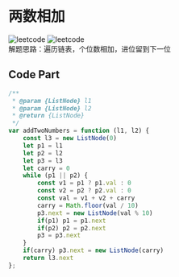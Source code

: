 # 两数相加
![leetcode](https://img.shields.io/badge/leetcode-2-blue "leetcode") ![leetcode](https://img.shields.io/badge/-medium-yellow "leetcode")    
解题思路：遍历链表，个位数相加，进位留到下一位
## Code Part
```js
/**
 * @param {ListNode} l1
 * @param {ListNode} l2
 * @return {ListNode}
 */
var addTwoNumbers = function (l1, l2) {
    const l3 = new ListNode(0)
    let p1 = l1
    let p2 = l2
    let p3 = l3
    let carry = 0
    while (p1 || p2) {
        const v1 = p1 ? p1.val : 0
        const v2 = p2 ? p2.val : 0
        const val = v1 + v2 + carry
        carry = Math.floor(val / 10)
        p3.next = new ListNode(val % 10)
        if(p1) p1 = p1.next
        if(p2) p2 = p2.next
        p3 = p3.next
    }
    if(carry) p3.next = new ListNode(carry)
    return l3.next
};
```